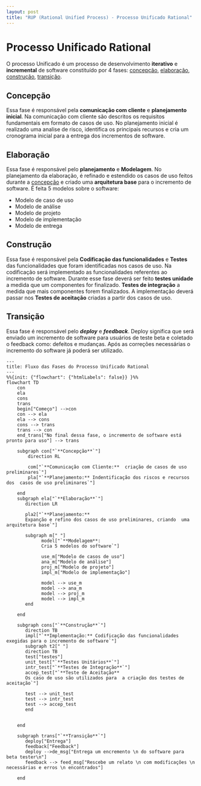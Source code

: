 ```yaml
---
layout: post
title: "RUP (Rational Unified Process) - Processo Unificado Rational"
---
```


# Processo Unificado Rational

O processo Unificado é um processo de desenvolvimento **iterativo** e **incremental** de software constituído por 4 fases: [concepção](#concepção), [elaboração](#elaboração),
[construção](#construção), [transição](#transição).

## Concepção

Essa fase é responsável pela **comunicação com cliente** e **planejamento inicial**. Na comunicação com cliente são descritos os requisitos fundamentais em formato de casos de uso. No planejamento inicial é realizado uma analise de risco, identifica os principais recursos e cria um cronograma inicial para a entrega dos incrementos de software.

## Elaboração

Essa fase é responsável pelo **planejamento** e **Modelagem**. No planejamento da elaboração, é refinado e estendido os casos de uso feitos durante a [concepção](#concepção) e criado uma **arquitetura base** para o incremento de software. É feita 5 modelos sobre o software:

- Modelo de caso de uso
- Modelo de análise
- Modelo de projeto
- Modelo de implementação
- Modelo de entrega

## Construção

Essa fase é responsável pela **Codificação das funcionalidades** e **Testes** das funcionalidades que foram identificadas nos casos de uso. Na codificação será implementado as funcionalidades referentes ao incremento de software. Durante esse fase deverá ser feito **testes unidade** a medida que um componentes for finalizado. **Testes de integração** a medida que mais componentes forem finalizados. A implementação deverá passar nos **Testes de aceitação** criadas a partir dos casos de uso.

## Transição

Essa fase é responsável pelo **_deploy_** e **_feedback_**. Deploy significa que será enviado um incremento de software para usuários de teste beta e coletado o feedback como: defeitos e mudanças. Após as correções necessárias o incremento do software já poderá ser utilizado.

```mermaid
---
title: Fluxo das Fases do Processo Unificado Rational
---
%%{init: {"flowchart": {"htmlLabels": false}} }%%
flowchart TD
    con
    ela
    cons
    trans
    begin["Começo"] -->con
    con --> ela
    ela --> cons
    cons --> trans
    trans --> con
    end_trans["No final dessa fase, o incremento de software está pronto para uso"] --> trans

    subgraph con["`**Concepção**`"]
        direction RL

        com["`**Comunicação com Cliente:**  criação de casos de uso preliminares`"]
        pla["`**Planejamento:** Indentificação dos riscos e recursos dos  casos de uso preliminares`"]

    end
    subgraph ela["`**Elaboração**`"]
       direction LR

       pla2["`**Planejamento:**
       Expanção e refino dos casos de uso preliminares, criando  uma arquitetura base`"]

       subgraph m[" "]
             model["`**Modelagem**:
             Cria 5 modelos do software`"]

             use_m["Modelo de casos de uso"]
             ana_m["Modelo de análise"]
             proj_m["Modelo de projeto"]
             impl_m["Modelo de implementação"]

             model --> use_m
             model --> ana_m
             model --> proj_m
             model --> impl_m
       end

    end

    subgraph cons["`**Construção**`"]
       direction TB
       impl["`**Implementação:** Codificação das funcionalidades exegidas para o incremento de software`"]
       subgraph t2[" "]
       direction TB
       test["testes"]
       unit_test["`**Testes Unitários**`"]
       intr_test["`**Testes de Integração**`"]
       accep_test["`**Teste de Aceitação**
       Os caso de uso são utilizados para  a criação dos testes de aceitação`"]

       test --> unit_test
       test --> intr_test
       test --> accep_test
       end


    end

    subgraph trans["`**Transição**`"]
       deploy["Entrega"]
       feedback["Feedback"]
       deploy -->de_msg["Entrega um encremento \n do software para beta tester\n"]
       feedback --> feed_msg["Rescebe um relato \n com modificações \n necessárias e erros \n encontrados"]

    end
```
